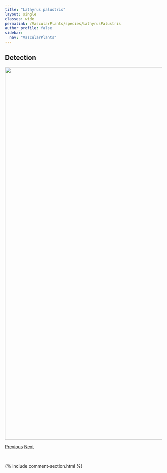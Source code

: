 ```yaml
---
title: "Lathyrus palustris"
layout: single
classes: wide
permalink: /VascularPlants/species/LathyrusPalustris
author_profile: false
sidebar:
  nav: "VascularPlants"
---
```


<h2>Detection</h2>

<a href="https://drive.google.com/uc?export=view&id=1J7b7EmgCuT3XparyYcU5W_co5ffW5afR">
<img src="https://drive.google.com/uc?export=view&id=1J7b7EmgCuT3XparyYcU5W_co5ffW5afR" height = "1200" width = "800">
</a>


<a href="/DevelopmentWebsite/VascularPlants/species/LathyrusOchroleucus" class="pagination--pager" title="Cream Colored Vetchling">Previous</a> <a href="/DevelopmentWebsite/VascularPlants/species/LavateraTrimestris" class="pagination--pager" title="Lavatera trimestris">Next</a>

<p>&nbsp;</p>

{% include comment-section.html %}

